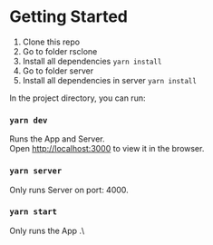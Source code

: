# Getting Started

1. Clone this repo
2. Go to folder rsclone
3. Install all dependencies `yarn install`
4. Go to folder server
5. Install all dependencies in server `yarn install`

In the project directory, you can run:

### `yarn dev`

Runs the App and Server.\
Open [http://localhost:3000](http://localhost:3000) to view it in the browser.

### `yarn server`

Only runs Server on port: 4000.

### `yarn start`

Only runs the App .\
